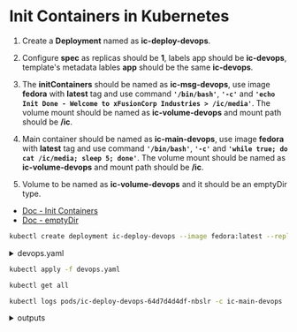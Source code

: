 # Init Containers in Kubernetes

1. Create a **Deployment** named as **ic-deploy-devops**.

2. Configure **spec** as replicas should be **1**, labels app should be **ic-devops**, template's metadata lables **app** should be the same **ic-devops**.

3. The **initContainers** should be named as **ic-msg-devops**, use image **fedora** with **latest** tag and use command **`'/bin/bash'`**, **`'-c'`** and **`'echo Init Done - Welcome to xFusionCorp Industries > /ic/media'`**. The volume mount should be named as **ic-volume-devops** and mount path should be **/ic**.

4. Main container should be named as **ic-main-devops**, use image **fedora** with **latest** tag and use command **`'/bin/bash'`**, **`'-c'`** and **`'while true; do cat /ic/media; sleep 5; done'`**. The volume mount should be named as **ic-volume-devops** and mount path should be **/ic**.

5. Volume to be named as **ic-volume-devops** and it should be an emptyDir type.


- [Doc - Init Containers](https://kubernetes.io/docs/concepts/workloads/pods/init-containers/#init-containers-in-use)
- [Doc - emptyDir](https://kubernetes.io/docs/concepts/storage/volumes/#emptydir)

```bash
kubectl create deployment ic-deploy-devops --image fedora:latest --replicas=1 --dry-run=client -oyaml > devops.yaml
```
<details>
<summary>devops.yaml</summary>

```yaml
apiVersion: apps/v1
kind: Deployment
metadata:
  labels:
    app: ic-devops
  name: ic-deploy-devops
spec:
  replicas: 1
  selector:
    matchLabels:
      app: ic-devops
  template:
    metadata:
      labels:
        app: ic-devops
    spec:
      volumes:
      - name: ic-volume-devops
        emptyDir: {}
      initContainers:
      - image: fedora:latest
        name: ic-msg-devops
        command: ['/bin/bash', '-c', 'echo Init Done - Welcome to xFusionCorp Industries > /ic/media']
        volumeMounts:
        - mountPath: /ic
          name: ic-volume-devops
      containers:
      - image: fedora:latest
        name: ic-main-devops
        command: ['/bin/bash', '-c', 'while true; do cat /ic/media; sleep 5; done']
        volumeMounts:
        - mountPath: /ic
          name: ic-volume-devops
```
</details>


```bash
kubectl apply -f devops.yaml

kubectl get all

kubectl logs pods/ic-deploy-devops-64d7d4d4df-nbslr -c ic-main-devops
```

<details>
<summary>outputs</summary>

  #### kubectl apply -f devops.yaml
    deployment.apps/ic-deploy-devops created

  #### kubectl get all
    NAME                                    READY   STATUS    RESTARTS   AGE
    pod/ic-deploy-devops-64d7d4d4df-nbslr   1/1     Running   0          50s

    NAME                 TYPE        CLUSTER-IP   EXTERNAL-IP   PORT(S)   AGE
    service/kubernetes   ClusterIP   10.96.0.1    <none>        443/TCP   22m

    NAME                               READY   UP-TO-DATE   AVAILABLE   AGE
    deployment.apps/ic-deploy-devops   1/1     1            1           50s

    NAME                                          DESIRED   CURRENT   READY   AGE
    replicaset.apps/ic-deploy-devops-64d7d4d4df   1         1         1       50s

  #### kubectl logs pods/ic-deploy-devops-64d7d4d4df-nbslr -c ic-main-devops
    Init Done - Welcome to xFusionCorp Industries
    Init Done - Welcome to xFusionCorp Industries
    Init Done - Welcome to xFusionCorp Industries
    Init Done - Welcome to xFusionCorp Industries
    Init Done - Welcome to xFusionCorp Industries
    Init Done - Welcome to xFusionCorp Industries
    Init Done - Welcome to xFusionCorp Industries
</details>